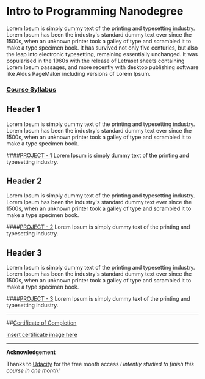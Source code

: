 # Intro to Programming Nanodegree

Lorem Ipsum is simply dummy text of the printing and typesetting industry. Lorem Ipsum has been the industry's standard dummy text ever since the 1500s, when an unknown printer took a galley of type and scrambled it to make a type specimen book. It has survived not only five centuries, but also the leap into electronic typesetting, remaining essentially unchanged. It was popularised in the 1960s with the release of Letraset sheets containing Lorem Ipsum passages, and more recently with desktop publishing software like Aldus PageMaker including versions of Lorem Ipsum.

### [Course Syllabus](#)

## Header 1

Lorem Ipsum is simply dummy text of the printing and typesetting industry. Lorem Ipsum has been the industry's standard dummy text ever since the 1500s, when an unknown printer took a galley of type and scrambled it to make a type specimen book.

####[PROJECT - 1](#)
Lorem Ipsum is simply dummy text of the printing and typesetting industry.


## Header 2

Lorem Ipsum is simply dummy text of the printing and typesetting industry. Lorem Ipsum has been the industry's standard dummy text ever since the 1500s, when an unknown printer took a galley of type and scrambled it to make a type specimen book.

####[PROJECT - 2](#)
Lorem Ipsum is simply dummy text of the printing and typesetting industry.

## Header 3

Lorem Ipsum is simply dummy text of the printing and typesetting industry. Lorem Ipsum has been the industry's standard dummy text ever since the 1500s, when an unknown printer took a galley of type and scrambled it to make a type specimen book.

####[PROJECT - 3](#)
Lorem Ipsum is simply dummy text of the printing and typesetting industry.

---

##[Certificate of Completion](#)

[insert certificate image here](#)

---

**Acknowledgement**

Thanks to [Udacity](#) for the free month access *I intently studied to finish this course in one month!*
